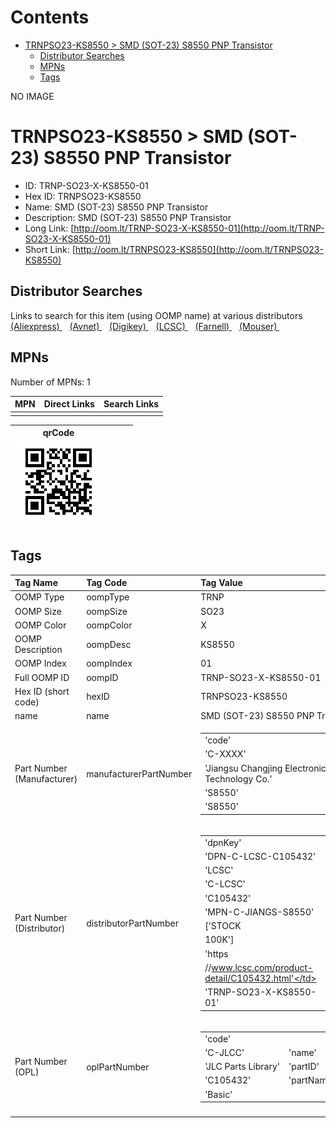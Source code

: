



Contents
========

* [TRNPSO23-KS8550 > SMD (SOT-23) S8550 PNP Transistor](#trnpso23-ks8550--smd-sot-23-s8550-pnp-transistor)
	* [Distributor Searches](#distributor-searches)
	* [MPNs](#mpns)
	* [Tags](#tags)
  
NO IMAGE  
# TRNPSO23-KS8550 > SMD (SOT-23) S8550 PNP Transistor

- ID: TRNP-SO23-X-KS8550-01
- Hex ID: TRNPSO23-KS8550
- Name: SMD (SOT-23) S8550 PNP Transistor
- Description: SMD (SOT-23) S8550 PNP Transistor
- Long Link: [http://oom.lt/TRNP-SO23-X-KS8550-01](http://oom.lt/TRNP-SO23-X-KS8550-01)
- Short Link: [http://oom.lt/TRNPSO23-KS8550](http://oom.lt/TRNPSO23-KS8550)

## Distributor Searches
  
Links to search for this item (using OOMP name) at various distributors  
[(Aliexpress) ](https://www.aliexpress.com/wholesale?SearchText=1117SMD+SOT-23+S8550+PNP+Transistor)&nbsp;&nbsp;&nbsp;[(Avnet) ](https://www.avnet.com/shop/us/search/SMD+SOT-23+S8550+PNP+Transistor)&nbsp;&nbsp;&nbsp;[(Digikey) ](https://www.digikey.co.uk/en/products/result?s=SMD+SOT-23+S8550+PNP+Transistor)&nbsp;&nbsp;&nbsp;[(LCSC) ](https://www.lcsc.com/search?q=SMD+SOT-23+S8550+PNP+Transistor)&nbsp;&nbsp;&nbsp;[(Farnell) ](https://uk.farnell.com/search?st=SMD+SOT-23+S8550+PNP+Transistor)&nbsp;&nbsp;&nbsp;[(Mouser) ](https://www.mouser.com/c/?q=SMD+SOT-23+S8550+PNP+Transistor)&nbsp;&nbsp;&nbsp;
## MPNs
  
Number of MPNs: 1  

|MPN|Direct Links|Search Links|
| :--- | :--- | :--- |
||||
  

|qrCode<br>[![](https://raw.githubusercontent.com/oomlout/oomlout_OOMP_parts_V2/main/TRNP/SO23/X/KS8550/01/qrCode_140.png)](https://github.com/oomlout/oomlout_OOMP_parts_V2/tree/main/TRNP/SO23/X/KS8550/01/qrCode.png)||||
| :---: | :---: | :---: | :---: |

## Tags
  

|Tag Name|Tag Code|Tag Value|
| :--- | :--- | :--- |
|OOMP Type|oompType|TRNP|
|OOMP Size|oompSize|SO23|
|OOMP Color|oompColor|X|
|OOMP Description|oompDesc|KS8550|
|OOMP Index|oompIndex|01|
|Full OOMP ID|oompID|TRNP-SO23-X-KS8550-01|
|Hex ID (short code)|hexID|TRNPSO23-KS8550|
|name|name|SMD (SOT-23) S8550 PNP Transistor|
|Part Number (Manufacturer)|manufacturerPartNumber|<table><tr><td>'code'</td></tr><tr><td> 'C-XXXX'</td><td> 'name'</td></tr><tr><td> 'Jiangsu Changjing Electronics Technology Co.'</td><td> 'partID'</td></tr><tr><td> 'S8550'</td><td> 'partName'</td></tr><tr><td> 'S8550'</td></tr></table>|
|Part Number (Distributor)|distributorPartNumber|<table><tr><td>'dpnKey'</td></tr><tr><td> 'DPN-C-LCSC-C105432'</td><td> 'DISTRIBUTOR'</td></tr><tr><td> 'LCSC'</td><td> 'DISTRCODE'</td></tr><tr><td> 'C-LCSC'</td><td> 'DPN'</td></tr><tr><td> 'C105432'</td><td> 'MPN'</td></tr><tr><td> 'MPN-C-JIANGS-S8550'</td><td> 'TAGS'</td></tr><tr><td> ['STOCK</td></tr><tr><td>100K']</td><td> 'LINK'</td></tr><tr><td> 'https</td></tr><tr><td>//www.lcsc.com/product-detail/C105432.html'</td><td> 'OOMPID'</td></tr><tr><td> 'TRNP-SO23-X-KS8550-01'</td></tr></table>|
|Part Number (OPL)|oplPartNumber|<table><tr><td>'code'</td></tr><tr><td> 'C-JLCC'</td><td> 'name'</td></tr><tr><td> 'JLC Parts Library'</td><td> 'partID'</td></tr><tr><td> 'C105432'</td><td> 'partName'</td></tr><tr><td> 'Basic'</td></tr></table>|
||||
